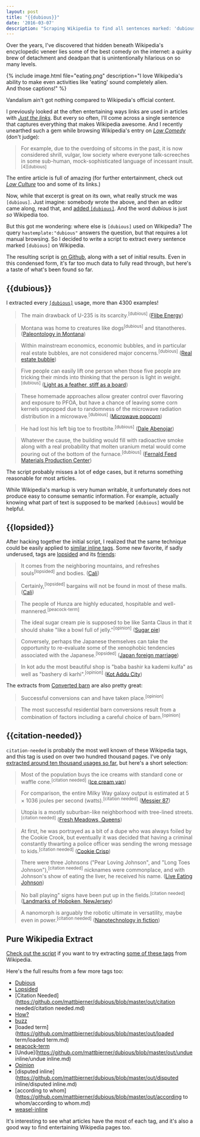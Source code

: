 ```yaml
---
layout: post
title: "{{dubious}}"
date: '2016-03-07'
description: "Scraping Wikipedia to find all sentences marked: 'dubious', 'lopsided', and the infamous 'citation-needed'."
---
```


Over the years, I've discovered that hidden beneath Wikipedia's encyclopedic veneer lies some of the best comedy on the internet: a quirky brew of detachment and deadpan that is unintentionally hilarious on so many levels.

{% include image.html file="eating.png" description="I love Wikipedia's ability to make even activities like 'eating' sound completely alien.<br>And those captions!" %}

Vandalism ain't got nothing compared to Wikipedia's official content.

I previously looked at the often entertaining ways links are used in articles with *[Just the links][just_the_links]*. But every so often, I'll come across a single sentence that captures everything that makes Wikipedia awesome. And I recently unearthed such a gem while browsing Wikipedia's entry on *[Low Comedy][low_comedy]* (don't judge):

> For example, due to the overdoing of sitcoms in the past, it is now considered shrill, vulgar, low society where everyone talk-screeches in some sub-human, mock-sophisticated language of incessant insult.<sup>\[4\]\[dubious\]</sup>

The entire article is full of amazing (for further entertainment, check out *[Low Culture][low_culture]* too and some of its links.)

Now, while that excerpt is great on its own, what really struck me was `[dubious]`. Just imagine: somebody wrote the above, and then an editor came along, read that, and [added `[dubious]`](https://en.wikipedia.org/w/index.php?title=Low_comedy&diff=prev&oldid=602505195). And the word *dubious* is just *so* Wikipedia too. 

But this got me wondering: where else is `[dubious]` used on Wikipedia? The query `hastemplate:"dubious"` answers the question, but that requires a lot manual browsing. So I decided to write a script to extract every sentence marked `[dubious]` on Wikipedia.

The resulting script is [on Github][src], along with a set of initial results. Even in this condensed form, it's far too much data to fully read through, but here's a taste of what's been found so far.

## \{\{dubious\}\}
I extracted every [`[dubious]`](https://github.com/mattbierner/dubious/blob/master/out/dubious/dubious.md) usage, more than 4300 examples!

> The main drawback of U-235 is its scarcity.<sup>\[dubious\]</sup> ([Flibe Energy](https://en.wikipedia.org/wiki/Flibe_Energy))


> Montana was home to creatures like dogs<sup>\[dubious\]</sup> and titanotheres. ([Paleontology in Montana](https://en.wikipedia.org/wiki/Paleontology_in_Montana))


> Within mainstream economics, economic bubbles, and in particular real estate bubbles, are not considered major concerns.<sup>\[dubious\]</sup> ([Real estate bubble](https://en.wikipedia.org/wiki/Real_estate_bubble))


> Five people can easily lift one person when those five people are tricking their minds into thinking that the person is light in weight.<sup>\[dubious\]</sup> ([Light as a feather, stiff as a board](https://en.wikipedia.org/wiki/Light_as_a_feather,_stiff_as_a_board))


> These homemade approaches allow greater control over flavoring and exposure to PFOA, but have a chance of leaving some corn kernels unpopped due to randomness of the microwave radiation distribution in a microwave.<sup>\[dubious\]</sup> ([Microwave popcorn](https://en.wikipedia.org/wiki/Microwave_popcorn))


> He had lost his left big toe to frostbite.<sup>\[dubious\]</sup> ([Dale Abenojar](https://en.wikipedia.org/wiki/Dale_Abenojar))


> Whatever the cause, the building would fill with radioactive smoke along with a real probability that molten uranium metal would come pouring out of the bottom of the furnace.<sup>\[dubious\]</sup> ([Fernald Feed Materials Production Center](https://en.wikipedia.org/wiki/Fernald_Feed_Materials_Production_Center))

The script probably misses a lot of edge cases, but it returns something reasonable for most articles.

While Wikipedia's markup is very human writable, it unfortunately does not produce easy to consume semantic information. For example, actually knowing what part of text is supposed to be marked `[dubious]` would be helpful.

## \{\{lopsided\}\}
After hacking together the initial script, I realized that the same technique could be easily applied to [similar inline tags][inline_cleanup]. Some new favorite, if sadly underused, tags are [lopsided][] and its [friends][opinion]:

> It comes from the neighboring mountains, and refreshes souls<sup>\[lopsided\]</sup> and bodies. ([Cali](https://en.wikipedia.org/wiki/Cali))


> Certainly,<sup>\[lopsided\]</sup> bargains will not be found in most of these malls. ([Cali](https://en.wikipedia.org/wiki/Cali))


> The people of Hunza are highly educated, hospitable and well-mannered.<sup>\[peacock-term\]</sup>


> The ideal sugar cream pie is supposed to be like Santa Claus in that it should shake "like a bowl full of jelly."<sup>\[opinion\]</sup> ([Sugar pie](https://en.wikipedia.org/wiki/Sugar_pie))


> Conversely, perhaps the Japanese themselves can take the opportunity to re-evaluate some of the xenophobic tendencies associated with the Japanese.<sup>\[lopsided\]</sup> ([Japan foreign marriage](https://en.wikipedia.org/wiki/Japan_foreign_marriage))


> In kot adu the most beautiful shop is "baba bashir ka kademi kulfa" as well as "bashery di karhi".<sup>\[opinion\]</sup> ([Kot Addu City](https://en.wikipedia.org/wiki/Kot_Addu_City))

The extracts from [Converted barn](https://en.wikipedia.org/wiki/Converted_barn) are also pretty great:


> Successful conversions can and have taken place.<sup>\[opinion\]</sup>


> The most successful residential barn conversions result from a combination of factors including a careful choice of barn.<sup>\[opinion\]</sup>


## \{\{citation-needed\}\}
`citation-needed` is probably the most well known of these Wikipedia tags, and this tag is used on over two hundred thousand pages. I've only [extracted around ten thousand usages so far][citation-needed], but here's a short selection:


> Most of the population buys the ice creams with standard cone or waffle cone.<sup>\[citation needed\]</sup> ([Ice cream van](https://en.wikipedia.org/wiki/Ice_cream_van))


> For comparison, the entire Milky Way galaxy output is estimated at 5 × 1036 joules per second (watts).<sup>\[citation needed\]</sup> ([Messier 87](https://en.wikipedia.org/wiki/Messier_87))


> Utopia is a mostly suburban-like neighborhood with tree-lined streets.<sup>\[citation needed\]</sup> ([Fresh Meadows, Queens](https://en.wikipedia.org/wiki/Fresh_Meadows,_Queens))


> At first, he was portrayed as a bit of a dupe who was always foiled by the Cookie Crook, but eventually it was decided that having a criminal constantly thwarting a police officer was sending the wrong message to kids.<sup>\[citation needed\]</sup> ([Cookie Crisp](https://en.wikipedia.org/wiki/Cookie_Crisp))


> There were three Johnsons ("Pear Loving Johnson", and "Long Toes Johnson"),<sup>\[citation needed\]</sup> nicknames were commonplace, and with Johnson's show of eating the liver, he received his name. ([Live Eating Johnson](https://en.wikipedia.org/wiki/Liver-Eating_Johnson))


> No ball playing" signs have been put up in the fields.<sup>\[citation needed\]</sup> ([Landmarks of Hoboken, NewJersey](https://en.wikipedia.org/wiki/Landmarks_of_Hoboken,_New_Jersey))


> A nanomorph is arguably the robotic ultimate in versatility, maybe even in power.<sup>\[citation needed\]</sup> ([Nanotechnology in fiction](https://en.wikipedia.org/wiki/Nanotechnology_in_fiction))



## Pure Wikipedia Extract
[Check out the script][src] if you want to try extracting [some of these tags][inline_cleanup] from Wikipedia.

Here's the full results from a few more tags too:

* [Dubious](https://github.com/mattbierner/dubious/blob/master/out/dubious/dubious.md)
* [Lopsided](https://github.com/mattbierner/dubious/blob/master/out/lopsided/lopsided.md)
* [Citation Needed](https://github.com/mattbierner/dubious/blob/master/out/citation needed/citation needed.md)
* [How?](https://github.com/mattbierner/dubious/blob/master/out/how/how.md)
* [buzz](https://github.com/mattbierner/dubious/blob/master/out/buzz/buzz.md)
* [loaded term](https://github.com/mattbierner/dubious/blob/master/out/loaded term/loaded term.md)
* [peacock-term](https://github.com/mattbierner/dubious/blob/master/out/peacock-term/peacock-term.md)
* [Undue](https://github.com/mattbierner/dubious/blob/master/out/undue inline/undue inline.md)
* [Opinion](https://github.com/mattbierner/dubious/blob/master/out/opinion/opinion.md)
* [disputed inline](https://github.com/mattbierner/dubious/blob/master/out/disputed inline/disputed inline.md)
* [according to whom](https://github.com/mattbierner/dubious/blob/master/out/according to whom/according to whom.md)
* [weasel-inline](https://github.com/mattbierner/dubious/blob/master/out/weasel-inline/weasel-inline.md)

It's interesting to see what articles have the most of each tag, and it's also a good way to find entertaining Wikipedia pages too.



[just_the_links]: /just-the-links

[low_comedy]: https://en.wikipedia.org/wiki/Low_comedy
[low_culture]: https://en.wikipedia.org/wiki/Low_culture#Mass_media

[citation-needed]: https://raw.githubusercontent.com/mattbierner/dubious/master/out/citation%20needed/citation%20needed.md
[opinion]: https://github.com/mattbierner/dubious/blob/master/out/opinion/opinion.md
[lopsided]: https://github.com/mattbierner/dubious/blob/master/out/lopsided/lopsided.md


[src]: https://github.com/mattbierner/dubious

[inline_cleanup]: https://en.wikipedia.org/wiki/Category:Inline_cleanup_templates